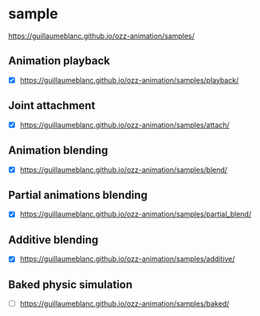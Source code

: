 # sample

https://guillaumeblanc.github.io/ozz-animation/samples/

## Animation playback

- [x] https://guillaumeblanc.github.io/ozz-animation/samples/playback/

## Joint attachment

- [x] https://guillaumeblanc.github.io/ozz-animation/samples/attach/

## Animation blending

- [x] https://guillaumeblanc.github.io/ozz-animation/samples/blend/

## Partial animations blending

- [x] https://guillaumeblanc.github.io/ozz-animation/samples/partial_blend/

## Additive blending

- [x] https://guillaumeblanc.github.io/ozz-animation/samples/additive/

## Baked physic simulation

- [ ] https://guillaumeblanc.github.io/ozz-animation/samples/baked/ 
